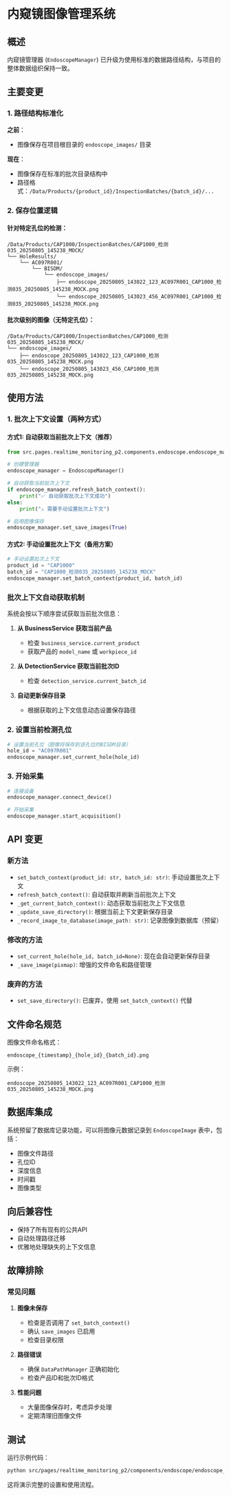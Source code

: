 # 内窥镜图像管理系统

## 概述

内窥镜管理器 (`EndoscopeManager`) 已升级为使用标准的数据路径结构，与项目的整体数据组织保持一致。

## 主要变更

### 1. 路径结构标准化

**之前**：
- 图像保存在项目根目录的 `endoscope_images/` 目录

**现在**：
- 图像保存在标准的批次目录结构中
- 路径格式：`/Data/Products/{product_id}/InspectionBatches/{batch_id}/...`

### 2. 保存位置逻辑

#### 针对特定孔位的检测：
```
/Data/Products/CAP1000/InspectionBatches/CAP1000_检测035_20250805_145238_MOCK/
└── HoleResults/
    └── AC097R001/
        └── BISDM/
            └── endoscope_images/
                ├── endoscope_20250805_143022_123_AC097R001_CAP1000_检测035_20250805_145238_MOCK.png
                └── endoscope_20250805_143023_456_AC097R001_CAP1000_检测035_20250805_145238_MOCK.png
```

#### 批次级别的图像（无特定孔位）：
```
/Data/Products/CAP1000/InspectionBatches/CAP1000_检测035_20250805_145238_MOCK/
└── endoscope_images/
    ├── endoscope_20250805_143022_123_CAP1000_检测035_20250805_145238_MOCK.png
    └── endoscope_20250805_143023_456_CAP1000_检测035_20250805_145238_MOCK.png
```

## 使用方法

### 1. 批次上下文设置（两种方式）

#### 方式1: 自动获取当前批次上下文（推荐）

```python
from src.pages.realtime_monitoring_p2.components.endoscope.endoscope_manager import EndoscopeManager

# 创建管理器
endoscope_manager = EndoscopeManager()

# 自动获取当前批次上下文
if endoscope_manager.refresh_batch_context():
    print("✅ 自动获取批次上下文成功")
else:
    print("⚠️ 需要手动设置批次上下文")

# 启用图像保存
endoscope_manager.set_save_images(True)
```

#### 方式2: 手动设置批次上下文（备用方案）

```python
# 手动设置批次上下文
product_id = "CAP1000"
batch_id = "CAP1000_检测035_20250805_145238_MOCK"
endoscope_manager.set_batch_context(product_id, batch_id)
```

### 批次上下文自动获取机制

系统会按以下顺序尝试获取当前批次信息：

1. **从 BusinessService 获取当前产品**
   - 检查 `business_service.current_product`
   - 获取产品的 `model_name` 或 `workpiece_id`

2. **从 DetectionService 获取当前批次ID**
   - 检查 `detection_service.current_batch_id`

3. **自动更新保存目录**
   - 根据获取的上下文信息动态设置保存路径

### 2. 设置当前检测孔位

```python
# 设置当前孔位（图像将保存到该孔位的BISDM目录）
hole_id = "AC097R001"
endoscope_manager.set_current_hole(hole_id)
```

### 3. 开始采集

```python
# 连接设备
endoscope_manager.connect_device()

# 开始采集
endoscope_manager.start_acquisition()
```

## API 变更

### 新方法

- `set_batch_context(product_id: str, batch_id: str)`: 手动设置批次上下文
- `refresh_batch_context()`: 自动获取并刷新当前批次上下文
- `_get_current_batch_context()`: 动态获取当前批次上下文信息
- `_update_save_directory()`: 根据当前上下文更新保存目录
- `_record_image_to_database(image_path: str)`: 记录图像到数据库（预留）

### 修改的方法

- `set_current_hole(hole_id, batch_id=None)`: 现在会自动更新保存目录
- `_save_image(pixmap)`: 增强的文件命名和路径管理

### 废弃的方法

- `set_save_directory()`: 已废弃，使用 `set_batch_context()` 代替

## 文件命名规范

图像文件命名格式：
```
endoscope_{timestamp}_{hole_id}_{batch_id}.png
```

示例：
```
endoscope_20250805_143022_123_AC097R001_CAP1000_检测035_20250805_145238_MOCK.png
```

## 数据库集成

系统预留了数据库记录功能，可以将图像元数据记录到 `EndoscopeImage` 表中，包括：
- 图像文件路径
- 孔位ID
- 深度信息
- 时间戳
- 图像类型

## 向后兼容性

- 保持了所有现有的公共API
- 自动处理路径迁移
- 优雅地处理缺失的上下文信息

## 故障排除

### 常见问题

1. **图像未保存**
   - 检查是否调用了 `set_batch_context()`
   - 确认 `save_images` 已启用
   - 检查目录权限

2. **路径错误**
   - 确保 `DataPathManager` 正确初始化
   - 检查产品ID和批次ID格式

3. **性能问题**
   - 大量图像保存时，考虑异步处理
   - 定期清理旧图像文件

## 测试

运行示例代码：
```bash
python src/pages/realtime_monitoring_p2/components/endoscope/endoscope_usage_example.py
```

这将演示完整的设置和使用流程。